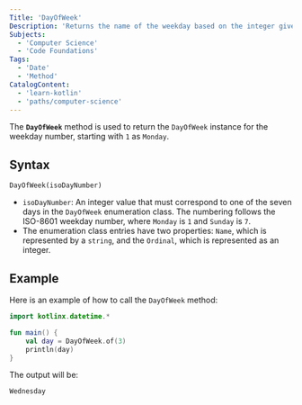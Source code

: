 ```yaml
---
Title: 'DayOfWeek'
Description: 'Returns the name of the weekday based on the integer given, Monday is set as 1.'
Subjects:
  - 'Computer Science'
  - 'Code Foundations'
Tags:
  - 'Date'
  - 'Method'
CatalogContent:
  - 'learn-kotlin'
  - 'paths/computer-science'
---
```


The **`DayOfWeek`** method is used to return the `DayOfWeek` instance for the weekday number, starting with `1` as `Monday`.

## Syntax

```pseudo
DayOfWeek(isoDayNumber)
```

- `isoDayNumber`: An integer value that must correspond to one of the seven days in the `DayOfWeek` enumeration class. The numbering follows the ISO-8601 weekday number, where `Monday` is `1` and `Sunday` is `7`.
- The enumeration class entries have two properties: `Name`, which is represented by a `string`, and the `Ordinal`, which is represented as an integer.

## Example

Here is an example of how to call the `DayOfWeek` method:

```kotlin
import kotlinx.datetime.*

fun main() {
    val day = DayOfWeek.of(3)
    println(day)
}
```

The output will be:

```shell
Wednesday
```
